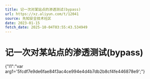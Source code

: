 ```yaml
---
title: 记一次对某站点的渗透测试(bypass)
url: https://xz.aliyun.com/t/12041
source: 先知安全技术社区
date: 2023-01-15
fetch_date: 2025-10-04T03:55:43.534949
---
```


# 记一次对某站点的渗透测试(bypass)

{"l1":"var arg1='5fcdf7e9de6fae84f3ac4ce994e4d4b7db2b8cf4fe446878e9';"}